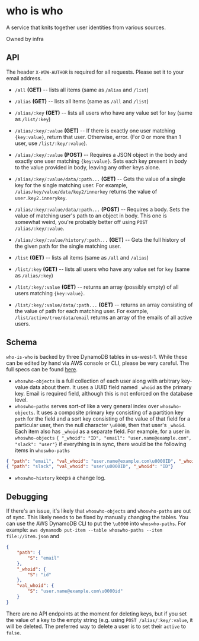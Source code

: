 # who is who

A service that knits together user identities from various sources.

Owned by infra

## API

The header `X-WIW-AUTHOR` is required for all requests. Please set it to your email address.

- `/all` **(GET)** -- lists all items (same as `/alias` and `/list`)

- `/alias` **(GET)** -- lists all items (same as `/all` and `/list`)
- `/alias/:key` **(GET)** -- lists all users who have any value set for `key` (same as `/list/:key`)
- `/alias/:key/:value` **(GET)** -- If there is exactly one user matching `{key:value}`, return that user. Otherwise, error. (For 0 or more than 1 user, use `/list/:key/:value`).
- `/alias/:key/:value` **(POST)** -- Requires a JSON object in the body and exactly one user matching `{key:value}`. Sets each key present in body to the value provided in body, leaving any other keys alone.
- `/alias/:key/:value/data/:path...` **(GET)** -- Gets the value of a single key for the single matching user. For example, `/alias/key/value/data/key2/innerkey` returns the value of `user.key2.innerykey`.
- `/alias/:key/:value/data/:path...` **(POST)** -- Requires a body. Sets the value of matching user's path to an object in body. This one is somewhat weird, you're probably better off using `POST /alias/:key/:value`.

- `/alias/:key/:value/history/:path...`  **(GET)** -- Gets the full history of the given path for the single matching user.

- `/list` **(GET)** -- lists all items (same as `/all` and `/alias`)
- `/list/:key` **(GET)** -- lists all users who have any value set for `key` (same as `/alias/:key`)
- `/list/:key/:value` **(GET)** -- returns an array (possibly empty) of all users matching `{key:value}`.
- `/list/:key/:value/data/:path...` **(GET)** -- returns an array consisting of the value of path for each matching user. For example, `/list/active/true/data/email` returns an array of the emails of all active users.

## Schema

`who-is-who` is backed by three DynamoDB tables in us-west-1. While these can be edited by hand via AWS console or CLI, please be very careful. The full specs can be found [here](./storage/dynamodb.js).

- `whoswho-objects` is a full collection of each user along with arbitrary key-value data about them. It uses a UUID field named `_whoid` as the primary key. Email is required field, although this is not enforced on the database level.
- `whoswho-paths` serves sort-of like a very general index over `whoswho-objects`. It uses a composite primary key consisting of a partition key `path` for the field and a sort key consisting of the value of that field for a particular user, then the null character `\u0000`, then that user's `_whoid`. Each item also has `_whoid` as a separate field.
For example, for a user in `whoswho-objects`
`{ "_whoid": "ID", "email": "user.name@example.com", "slack": "user"}`
if everything is in sync, there would be the following items in `whoswho-paths`
``` json
{ "path": "email", "val_whoid": "user.name@example.com\u0000ID", "_whoid": "ID"}
{ "path": "slack", "val_whoid": "user\u0000ID", "_whoid": "ID"}
```
- `whoswho-history` keeps a change log.

## Debugging

If there's an issue, it's likely that `whoswho-objects` and `whoswho-paths` are out of sync. This likely needs to be fixed by manually changing the tables. You can use the AWS DynamoDB CLI to put the `\u0000` into `whoswho-paths`. For example:
`aws dynamodb put-item --table whoswho-paths --item file://item.json`
and
```json
{
    "path": {
        "S": "email"
    },
    "_whoid": {
        "S": "id"
    },
    "val_whoid": {
        "S": "user.name@example.com\u0000id"
    }
}
```

There are no API endpoints at the moment for deleting keys, but if you set the value of a key to the empty string (e.g. using `POST /alias/:key/:value`, it will be deleted. The preferred way to delete a user is to set their `active` to `false`.
